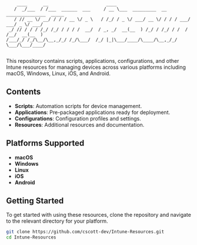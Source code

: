 ```plaintext
    ____      __                      ____                                           
   /  _/___  / /___  ______  ___     / __ \___  _________  __  _______________  _____
   / // __ \/ __/ / / / __ \/ _ \   / /_/ / _ \/ ___/ __ \/ / / / ___/ ___/ _ \/ ___/
 _/ // / / / /_/ /_/ / / / /  __/  / _, _/  __(__  ) /_/ / /_/ / /  / /__/  __(__  ) 
/___/_/ /_/\__/\__,_/_/ /_/\___/  /_/ |_|\___/____/\____/\__,_/_/   \___/\___/____/  
                                                                                     
```

This repository contains scripts, applications, configurations, and other Intune resources for managing devices across
various platforms including macOS, Windows, Linux, iOS, and Android.

## Contents

-   **Scripts**: Automation scripts for device management.
-   **Applications**: Pre-packaged applications ready for deployment.
-   **Configurations**: Configuration profiles and settings.
-   **Resources**: Additional resources and documentation.

## Platforms Supported

-   **macOS**
-   **Windows**
-   **Linux**
-   **iOS**
-   **Android**

## Getting Started

To get started with using these resources, clone the repository and navigate to the relevant directory for your
platform.

```sh
git clone https://github.com/cscott-dev/Intune-Resources.git
cd Intune-Resources
```